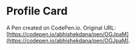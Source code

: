 # Profile Card

A Pen created on CodePen.io. Original URL: [https://codepen.io/abhishekdana/pen/OGJpaM](https://codepen.io/abhishekdana/pen/OGJpaM).

